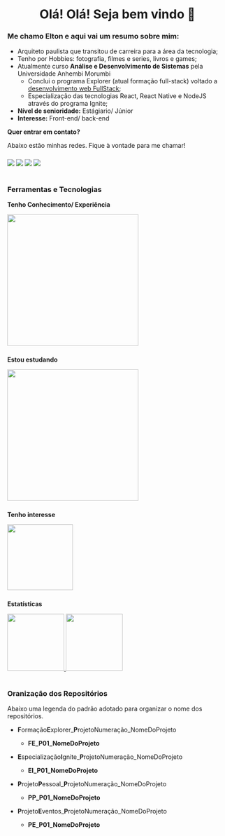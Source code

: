 <h1 align="center"> Olá! Olá! Seja bem vindo 👋</h1>
<h3><strong>Me chamo Elton e aqui vai um resumo sobre mim: </strong></h3>

- Arquiteto paulista que transitou de carreira para a área da tecnologia;
- Tenho por Hobbies: fotografia, filmes e series, livros e games;
- Atualmente curso **Análise e Desenvolvimento de Sistemas** pela Universidade Anhembi Morumbi
  - Conclui o programa Explorer (atual formação full-stack) voltado a [desenvolvimento web FullStack](https://app.rocketseat.com.br/certificates/61de12de-aee0-4b49-8ca6-96274f405a58);
  - Especialização das tecnologias React, React Native e NodeJS através do programa Ignite;
- **Nível de senioridade:** Estágiario/ Júnior
- **Interesse:** Front-end/ back-end

**Quer entrar em contato?**

Abaixo estão minhas redes. Fique à vontade para me chamar!

###

<div>
  <a href="https://www.linkedin.com/in/elton-prado" target="_blank"><img src="https://img.shields.io/badge/-LinkedIn-%230077B5?style=for-the-badge&logo=linkedin&logoColor=white" target="_blank"></a>
  <a href="https://api.whatsapp.com/send/?phone=%2B5511981874061&text&app_absent=0" target="_blank"><img src="https://img.shields.io/badge/WhatsApp-25D366?style=for-the-badge&logo=whatsapp&logoColor=white" target="_blank"></a>
  <a href = "mailto:eltonm.prado@gmail.com"><img src="https://img.shields.io/badge/-Gmail-%23333?style=for-the-badge&logo=gmail&logoColor=white" target="_blank"></a>
  <a href="https://www.instagram.com/tonsprado/" target="_blank"><img src="https://img.shields.io/badge/-Instagram-%23E4405F?style=for-the-badge&logo=instagram&logoColor=white" target="_blank"></a>
</div>

#

<h3><strong>Ferramentas e Tecnologias</strong></h3>

**Tenho Conhecimento/ Experiência**
<div>
  <p align="left">
    <a href="https://skillicons.dev">
      <img heigth="300" width="300" src="https://skillicons.dev/icons?i=vscode,github,git,html,css,js,react,ts,nodejs,sqlite" />
    </a>
  </p>
</div>

###

**Estou estudando**
<div>
  <p align="left">
    <a href="https://skillicons.dev">
      <img heigth="300" width="300" src="https://skillicons.dev/icons?i=figma,js,react,ts,nodejs,mysql,nextjs,vite" />
    </a>
  </p>
</div>

###

**Tenho interesse**
<div>
  <p align="left">
    <a href="https://skillicons.dev">
      <img heigth="150" width="150" src="https://skillicons.dev/icons?i=tailwind,py,cs,java" />
    </a>
  </p>
</div>

###

**Estatísticas**

<div align="left">
<a href="https://github.com/EltonPrado">
<img 
  height="130em" 
  src="https://github-readme-stats.vercel.app/api/top-langs/?username=EltonPrado&layout=compact&show_icons=true&theme=transparent&include_all_commits=true&count_private=true&title_color=F1EFEF"/>
<img height="130em" src="https://github-readme-stats.vercel.app/api?username=eltonprado&show_icons=true&theme=transparent&title_color=F1EFEF" />
</a>
</div>

#

<h3><strong>Oranização dos Repositórios</strong></h3>
Abaixo uma legenda do padrão adotado para organizar o nome dos repositórios.

- **F**ormação**E**xplorer_**P**rojetoNumeração_NomeDoProjeto
  - **FE_P01_NomeDoProjeto**

- **E**specialização**I**gnite_**P**rojetoNumeração_NomeDoProjeto
  - **EI_P01_NomeDoProjeto**

- **P**rojeto**P**essoal_**P**rojetoNumeração_NomeDoProjeto
  - **PP_P01_NomeDoProjeto**

- **P**rojeto**E**ventos_**P**rojetoNumeração_NomeDoProjeto
  - **PE_P01_NomeDoProjeto**

